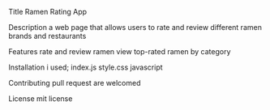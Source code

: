 Title
Ramen Rating App

 Description
 a web page that allows users to rate and review different ramen brands and restaurants

Features
rate and review ramen
view top-rated ramen by category

Installation
i used;
index.js
style.css
javascript

Contributing
pull request are welcomed

License
mit license
